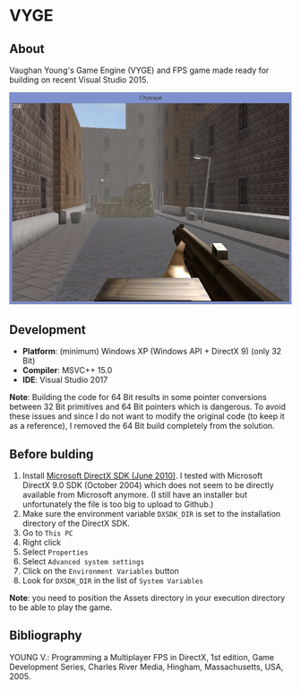 # VYGE

## About
Vaughan Young's Game Engine (VYGE) and FPS game made ready for building on recent Visual Studio 2015.
<p align="center"><img src="res/FPS.png"></p>

## Development
* **Platform**: (minimum) Windows XP (Windows API + DirectX 9) (only 32 Bit)
* **Compiler**: MSVC++ 15.0
* **IDE**: Visual Studio 2017

**Note**: Building the code for 64 Bit results in some pointer conversions between 32 Bit primitives and 64 Bit pointers which is dangerous. To avoid these issues and since I do not want to modify the original code (to keep it as a reference), I removed the 64 Bit build completely from the solution.

## Before bulding
1. Install [Microsoft DirectX SDK (June 2010)](https://www.microsoft.com/en-us/download/details.aspx?id=6812). I tested with Microsoft DirectX 9.0 SDK (October 2004) which does not seem to be directly available from Microsoft anymore. (I still have an installer but unfortunately the file is too big to upload to Github.)
2. Make sure the environment variable `DXSDK_DIR` is set to the installation directory of the DirectX SDK.
  1. Go to `This PC`
  2. Right click
  3. Select `Properties`
  4. Select `Advanced system settings`
  5. Click on the `Environment Variables` button
  6. Look for `DXSDK_DIR` in the list of `System Variables`
  
**Note**: you need to position the Assets directory in your execution directory to be able to play the game.

## Bibliography
YOUNG V.: Programming a Multiplayer FPS in DirectX, 1st edition, Game Development Series, Charles River Media, Hingham, Massachusetts, USA, 2005.
